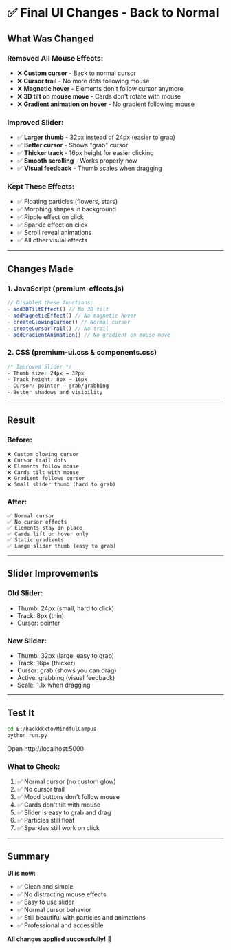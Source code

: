 # ✅ Final UI Changes - Back to Normal

## What Was Changed

### **Removed All Mouse Effects:**
- ❌ **Custom cursor** - Back to normal cursor
- ❌ **Cursor trail** - No more dots following mouse
- ❌ **Magnetic hover** - Elements don't follow cursor anymore
- ❌ **3D tilt on mouse move** - Cards don't rotate with mouse
- ❌ **Gradient animation on hover** - No gradient following mouse

### **Improved Slider:**
- ✅ **Larger thumb** - 32px instead of 24px (easier to grab)
- ✅ **Better cursor** - Shows "grab" cursor
- ✅ **Thicker track** - 16px height for easier clicking
- ✅ **Smooth scrolling** - Works properly now
- ✅ **Visual feedback** - Thumb scales when dragging

### **Kept These Effects:**
- ✅ Floating particles (flowers, stars)
- ✅ Morphing shapes in background
- ✅ Ripple effect on click
- ✅ Sparkle effect on click
- ✅ Scroll reveal animations
- ✅ All other visual effects

---

## Changes Made

### **1. JavaScript (premium-effects.js)**
```javascript
// Disabled these functions:
- add3DTiltEffect() // No 3D tilt
- addMagneticEffect() // No magnetic hover
- createGlowingCursor() // Normal cursor
- createCursorTrail() // No trail
- addGradientAnimation() // No gradient on mouse move
```

### **2. CSS (premium-ui.css & components.css)**
```css
/* Improved Slider */
- Thumb size: 24px → 32px
- Track height: 8px → 16px
- Cursor: pointer → grab/grabbing
- Better shadows and visibility
```

---

## Result

### **Before:**
```
❌ Custom glowing cursor
❌ Cursor trail dots
❌ Elements follow mouse
❌ Cards tilt with mouse
❌ Gradient follows cursor
❌ Small slider thumb (hard to grab)
```

### **After:**
```
✅ Normal cursor
✅ No cursor effects
✅ Elements stay in place
✅ Cards lift on hover only
✅ Static gradients
✅ Large slider thumb (easy to grab)
```

---

## Slider Improvements

### **Old Slider:**
- Thumb: 24px (small, hard to click)
- Track: 8px (thin)
- Cursor: pointer

### **New Slider:**
- Thumb: 32px (large, easy to grab)
- Track: 16px (thicker)
- Cursor: grab (shows you can drag)
- Active: grabbing (visual feedback)
- Scale: 1.1x when dragging

---

## Test It

```bash
cd E:/hackkkkto/MindfulCampus
python run.py
```

Open http://localhost:5000

### **What to Check:**
1. ✅ Normal cursor (no custom glow)
2. ✅ No cursor trail
3. ✅ Mood buttons don't follow mouse
4. ✅ Cards don't tilt with mouse
5. ✅ Slider is easy to grab and drag
6. ✅ Particles still float
7. ✅ Sparkles still work on click

---

## Summary

**UI is now:**
- ✅ Clean and simple
- ✅ No distracting mouse effects
- ✅ Easy to use slider
- ✅ Normal cursor behavior
- ✅ Still beautiful with particles and animations
- ✅ Professional and accessible

**All changes applied successfully!** 🎉
